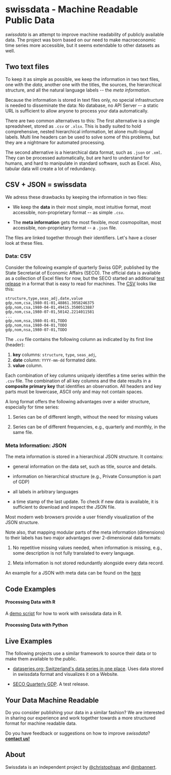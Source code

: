 # swissdata - Machine Readable Public Data

*swissdata* is an attempt to improve machine readability of publicly available data. The project was born based on our need to make macroeconomic time series more accessible, but it seems extendable to other datasets as well.

## Two text files

To keep it as simple as possible, we keep the information in two text files, one with the *data*, another one with the titles, the sources, the hierarchical structure, and all the natural language labels -- the *meta information*.

Because the information is stored in text files only, no special infrastructure is needed to disseminate the data: No database, no API Server -- a static URL is sufficient to allow anyone to process your data automatically.

There are two common alternatives to this: The first alternative is a single spreadsheet, stored as `.csv` or `.xlsx`. This is badly suited to hold comprehensive, nested hierarchical information, let alone multi-lingual labels. Multi line headers can be used to solve some of this problems, but they are a nightmare for automated processing.

The second alternative is a hierarchical data format, such as `.json` or `.xml`.
They can be processed automatically, but are hard to understand for humans, and hard to manipulate in standard software, such as Excel.
Also, tabular data will create a lot of redundancy.

## CSV + JSON = swissdata

We adress these drawbacks by keeping the information in two files:

- We keep the **data** in their most simple, most intuitive format, most accessible, non-proprietary format -- as simple `.csv`.

- The **meta information** gets the most flexible, most cosmopolitan, most accessible, non-proprietary format -- a `.json` file.

The files are linked together through their identifiers.
Let's have a closer look at these files.

### Data: CSV

Consider the following example of quarterly Swiss GDP, published by the State Secretariat of Economic Affairs (SECO).
The official data is available as a collection of Excel files for now, but the SECO started an additional [test release](https://www.seco.admin.ch/seco/en/home/wirtschaftslage---wirtschaftspolitik/Wirtschaftslage/bip-quartalsschaetzungen-/daten.html) in a format that is easy to read for machines. The [CSV](https://www.seco.admin.ch/dam/seco/en/dokumente/Wirtschaft/Wirtschaftslage/VIP%20Quartalssch%C3%A4tzungen/ch_seco_gdp.csv.download.csv/ch_seco_gdp.csv) looks like this:

```
structure,type,seas_adj,date,value
gdp,nom,csa,1980-01-01,48861.3058246375
gdp,nom,csa,1980-04-01,49415.3500513887
gdp,nom,csa,1980-07-01,50142.2214011581
...
gdp,nom,nsa,1980-01-01,TODO
gdp,nom,nsa,1980-04-01,TODO
gdp,nom,nsa,1980-07-01,TODO
```

The `.csv` file contains the following column as indicated by its first line (header):

1. **key** columns: `structure`, `type`, `seas_adj`,
2. **date** column: `YYYY-mm-dd` formated date.
3. **value** column.

Each combination of key columns uniquely identifies a time series within the `.csv` file. The combination of all key columns and the date results in a **composite primary key** that identifies an observation.
All headers and key parts must be lowercase, ASCII only and may not contain spaces.

A long format offers the following advantages over a wider structure, especially for time series:

1. Series can be of different length, without the need for missing values

2. Series can be of different frequencies, e.g., quarterly and monthly, in the same file.


### Meta Information: JSON

The meta information is stored in a hierarchical JSON structure. It contains:

- general information on the data set, such as title, source and details.

- information on hierarchical structure (e.g., Private Consumption is part of GDP)

- all labels in arbitrary languages

- a time stamp of the last update. To check if new data is available, it is sufficient to download and inspect the JSON file.

Most modern web browsers provide a user friendly visualization of the JSON structure.

Note also, that mapping modular parts of the meta information (dimensions) to their labels has two major advantages over 2-dimensional data formats:

1. No repetitive missing values needed, when information is missing, e.g., some description is not fully translated to every language.

2. Meta information is not stored redundantly alongside every data record.

An example for a JSON with meta data can be found on the [here]((JSON)[https://www.seco.admin.ch/dam/seco/en/dokumente/Wirtschaft/Wirtschaftslage/VIP%20Quartalssch%C3%A4tzungen/ch_seco_gdp.zip.download.zip/ch_seco_gdp.zip])


## Code Examples

#### Processing Data with R

A [demo script](http://www.christophsax.com/stuff/script.R) for how to work with swissdata data in R.


#### Processing Data with Python



## Live Examples

The following projects use a similar framework to source their data or to make them available to the public.

- [dataseries.org: Switzerland's data series in one place](http://www.dataseries.org/).
Uses data stored in swissdata format and visualizes it on a Website.

- [SECO Quarterly GDP](). A test release.

## Your Data Machine Readable

Do you consider publishing your data in a similar fashion? We are interested in sharing our experience and work together towards a more structured format for machine readable data.

Do you have feedback or suggestions on how to improve *swissdata*?
[**contact us!**](mailto:bannert@kof.ethz.ch)


## About

Swissdata is an independent project by [@christophsax](https://github.com/christophsax/) and [@mbannert](https://github.com/mbannert/).


